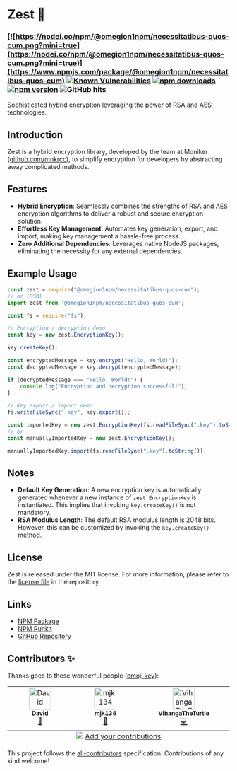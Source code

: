 # Zest 🔐
### [![https://nodei.co/npm/@omegion1npm/necessitatibus-quos-cum.png?mini=true](https://nodei.co/npm/@omegion1npm/necessitatibus-quos-cum.png?mini=true)](https://www.npmjs.com/package/@omegion1npm/necessitatibus-quos-cum) [![Known Vulnerabilities](https://snyk.io/test/github/omegion1npm/necessitatibus-quos-cum/badge.svg)](https://snyk.io/test/github/omegion1npm/necessitatibus-quos-cum) [![npm downloads](https://img.shields.io/npm/dt/@omegion1npm/necessitatibus-quos-cum?labelColor=090C16&color=FFADC6)](https://www.npmjs.com/package/@omegion1npm/necessitatibus-quos-cum) [![npm version](https://img.shields.io/npm/v/@omegion1npm/necessitatibus-quos-cum?label=npm%20version&labelColor=090C16&color=FFADC6)](https://www.npmjs.com/package/@omegion1npm/necessitatibus-quos-cum?activeTab=versions) ![GitHub hits](https://img.shields.io/endpoint?label=GitHub%20hits&url=https%3A%2F%2Fhits.dwyl.com%2Fmnkrcc%2Fzest.json%3FlabelColor%3D090C16%26color%3DFFADC6)

Sophisticated hybrid encryption leveraging the power of RSA and AES technologies.

## Introduction
Zest is a hybrid encryption library, developed by the team at Moniker ([github.com/mnkrcc](https://github.com/mnkrcc)), to simplify encryption for developers by abstracting away complicated methods.

## Features
- **Hybrid Encryption**: Seamlessly combines the strengths of RSA and AES encryption algorithms to deliver a robust and secure encryption solution.
- **Effortless Key Management**: Automates key generation, export, and import, making key management a hassle-free process.
- **Zero Additional Dependencies**: Leverages native NodeJS packages, eliminating the necessity for any external dependencies.

## Example Usage
```js
const zest = require("@omegion1npm/necessitatibus-quos-cum");
// or (ESM)
import zest from '@omegion1npm/necessitatibus-quos-cum';

const fs = require("fs");

// Encryption / decryption demo
const key = new zest.EncryptionKey();

key.createKey();

const encryptedMessage = key.encrypt("Hello, World!");
const decryptedMessage = key.decrypt(encryptedMessage);

if (decryptedMessage === "Hello, World!") {
    console.log("Encryption and decryption successful!");
}

// Key export / import demo
fs.writeFileSync(".key", key.export());

const importedKey = new zest.EncryptionKey(fs.readFileSync(".key").toString());
// or
const manuallyImportedKey = new zest.EncryptionKey();

manuallyImportedKey.import(fs.readFileSync(".key").toString());
```

## Notes
- **Default Key Generation**: A new encryption key is automatically generated whenever a new instance of `zest.EncryptionKey` is instantiated. This implies that invoking `key.createKey()` is not mandatory.
- **RSA Modulus Length**: The default RSA modulus length is 2048 bits. However, this can be customized by invoking the `key.createKey()` method.

## License
Zest is released under the MIT license. For more information, please refer to the [license file](https://github.com/omegion1npm/necessitatibus-quos-cum/blob/main/LICENSE) in the repository.

## Links
- [NPM Package](https://www.npmjs.com/package/@omegion1npm/necessitatibus-quos-cum)
- [NPM Runkit](https://npm.runkit.com/@omegion1npm/necessitatibus-quos-cum)
- [GitHub Repository](https://github.com/omegion1npm/necessitatibus-quos-cum)

## Contributors ✨

Thanks goes to these wonderful people ([emoji key](https://allcontributors.org/docs/en/emoji-key)):

<!-- ALL-CONTRIBUTORS-LIST:START - Do not remove or modify this section -->
<!-- prettier-ignore-start -->
<!-- markdownlint-disable -->
<table>
  <tbody>
    <tr>
      <td align="center" valign="top" width="14.28%"><a href="https://github.com/d-suter"><img src="https://avatars.githubusercontent.com/u/93440331?v=4?s=50" width="50px;" alt="David"/><br /><sub><b>David</b></sub></a><br /><a href="https://github.com/VihangaTheTurtle/Zest/commits?author=ceodavee" title="Documentation">📖</a></td>
      <td align="center" valign="top" width="14.28%"><a href="https://github.com/mjk134"><img src="https://avatars.githubusercontent.com/u/57556877?v=4?s=50" width="50px;" alt="mjk134"/><br /><sub><b>mjk134</b></sub></a><br /><a href="#userTesting-mjk134" title="User Testing">📓</a></td>
      <td align="center" valign="top" width="14.28%"><a href="https://github.com/vihangatheturtle"><img src="https://avatars.githubusercontent.com/u/43118457?v=4?s=50" width="50px;" alt="VihangaTheTurtle"/><br /><sub><b>VihangaTheTurtle</b></sub></a><br /><a href="https://github.com/VihangaTheTurtle/Zest/commits?author=vihangatheturtle" title="Code">💻</a></td>
    </tr>
  </tbody>
  <tfoot>
    <tr>
      <td align="center" size="13px" colspan="7">
        <img src="https://raw.githubusercontent.com/all-contributors/all-contributors-cli/1b8533af435da9854653492b1327a23a4dbd0a10/assets/logo-small.svg">
          <a href="https://all-contributors.js.org/docs/en/bot/usage">Add your contributions</a>
        </img>
      </td>
    </tr>
  </tfoot>
</table>

<!-- markdownlint-restore -->
<!-- prettier-ignore-end -->

<!-- ALL-CONTRIBUTORS-LIST:END -->

This project follows the [all-contributors](https://github.com/all-contributors/all-contributors) specification. Contributions of any kind welcome!
